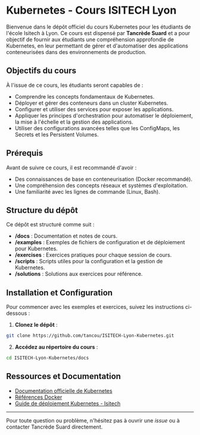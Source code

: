 # Kubernetes - Cours ISITECH Lyon

Bienvenue dans le dépôt officiel du cours Kubernetes pour les étudiants de l'école Isitech à Lyon. Ce cours est dispensé par **Tancrède Suard** et a pour objectif de fournir aux étudiants une compréhension approfondie de Kubernetes, en leur permettant de gérer et d'automatiser des applications conteneurisées dans des environnements de production.

## Objectifs du cours

À l'issue de ce cours, les étudiants seront capables de :

- Comprendre les concepts fondamentaux de Kubernetes.
- Déployer et gérer des conteneurs dans un cluster Kubernetes.
- Configurer et utiliser des services pour exposer les applications.
- Appliquer les principes d'orchestration pour automatiser le déploiement, la mise à l'échelle et la gestion des applications.
- Utiliser des configurations avancées telles que les ConfigMaps, les Secrets et les Persistent Volumes.

## Prérequis

Avant de suivre ce cours, il est recommandé d'avoir :

- Des connaissances de base en conteneurisation (Docker recommandé).
- Une compréhension des concepts réseaux et systèmes d'exploitation.
- Une familiarité avec les lignes de commande (Linux, Bash).

## Structure du dépôt

Ce dépôt est structuré comme suit :

- **/docs** : Documentation et notes de cours.
- **/examples** : Exemples de fichiers de configuration et de déploiement pour Kubernetes.
- **/exercises** : Exercices pratiques pour chaque session de cours.
- **/scripts** : Scripts utiles pour la configuration et la gestion de Kubernetes.
- **/solutions** : Solutions aux exercices pour référence.

## Installation et Configuration

Pour commencer avec les exemples et exercices, suivez les instructions ci-dessous :

1. **Clonez le dépôt** :
```bash
git clone https://github.com/tancou/ISITECH-Lyon-Kubernetes.git
```
2. **Accédez au répertoire du cours** :
```bash
cd ISITECH-Lyon-Kubernetes/docs
```
## Ressources et Documentation

- [Documentation officielle de Kubernetes](https://kubernetes.io/docs/)
- [Références Docker](https://docs.docker.com/)
- [Guide de déploiement Kubernetes - Isitech](/docs/deployment-guide.md)

---

Pour toute question ou problème, n'hésitez pas à ouvrir une *issue* ou à contacter Tancrède Suard directement.
